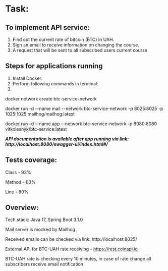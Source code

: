 # Task:

## To implement API service:
1. Find out the current rate of bitcoin (BTC) in UAH.
2. Sign an email to receive information on changing the course.
3. A request that will be sent to all subscribed users current course


## Steps for applications running
1. Install Docker.
2. Perform following commands in terminal:
3. 
docker network create btc-service-network

docker run -d --name mail --network btc-service-network -p 8025:8025 -p 1025:1025 mailhog/mailhog:latest

docker run -d --name app --network btc-service-network -p 8080:8080 vitkolesnyk/btc-service:latest



***API documentation is available after app running via link:
http://localhost:8080/swagger-ui/index.html#/***

## Tests coverage:
Class - 93%

Method - 83%

Line - 80%

## Overview:
Tech stack: Java 17, Spring Boot 3.1.0

Mail server is mocked by Mailhog

Received emails can be checked via link: http://localhost:8025/

External API for BTC-UAH rate receiving - https://rest.coinapi.io

BTC-UAH rate is checking every 10 minutes, in case of rate change all subscribers receive email notification


